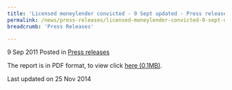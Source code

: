 ```yaml
---
title: 'Licensed moneylender convicted - 9 Sept updated - Press release'
permalink: /news/press-releases/licensed-moneylender-convicted-9-sept-updated-press-release/
breadcrumb: 'Press Releases'

---
```



9 Sep 2011 Posted in [Press releases](/news/press-releases/)

The report is in PDF format, to view click [here (0.1MB)](/files/news/press-releases/2011/09/linkclick0e48.pdf).

<p class="right-side-updated">Last updated on 25 Nov 2014</p>
